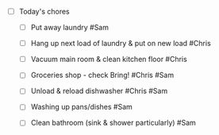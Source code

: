 - [ ] Today's chores
	- [ ] Put away laundry #Sam 
	- [ ] Hang up next load of laundry & put on new load #Chris 
	- [ ] Vacuum main room & clean kitchen floor #Chris 
	- [ ] Groceries shop - check Bring! #Chris #Sam 
	- [ ] Unload & reload dishwasher #Chris #Sam 
	- [ ] Washing up pans/dishes #Sam 
	- [ ] Clean bathroom (sink & shower particularly) #Sam 

